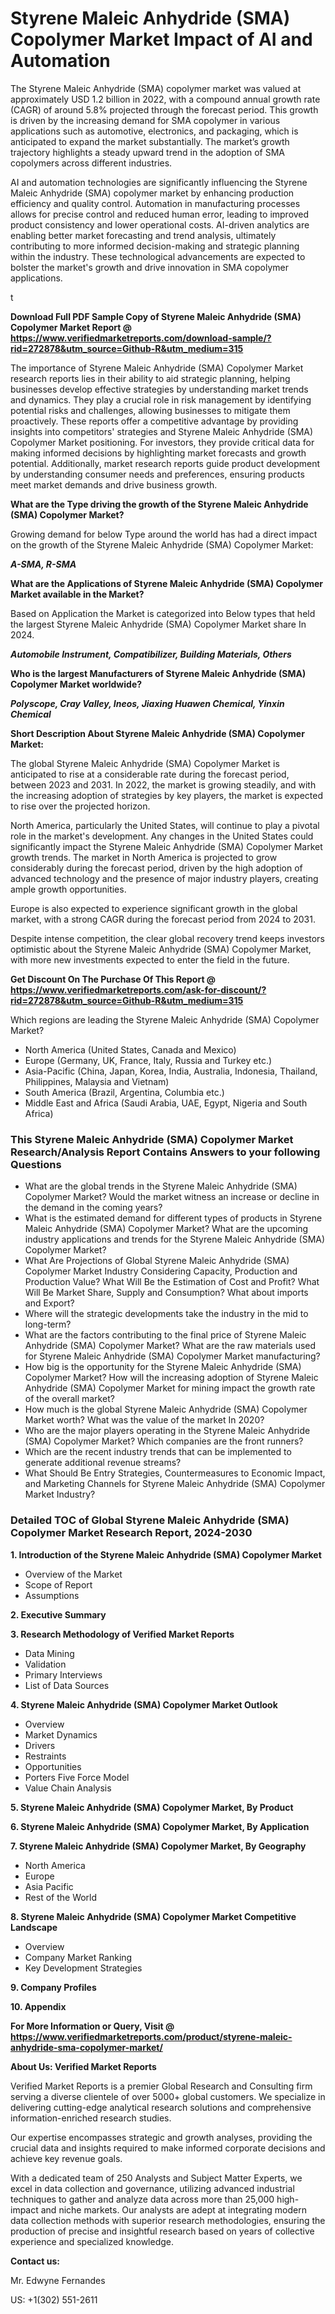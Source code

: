 <meta name="title" content="Global Styrene Maleic Anhydride (SMA) Copolymer Market Impact of AI and Automation"><meta name="description" content="The Styrene Maleic Anhydride (SMA) copolymer market was valued at approximately USD 1.2 billion in 2022, with a compound annual growth rate (CAGR) of around 5.8% proje"><meta name="title" content="Styrene Maleic Anhydride (SMA) Copolymer Market Size, Share, Scope, Trends, Growth, Opportunities, Analysis, Forecast"><h1>Styrene Maleic Anhydride (SMA) Copolymer Market Impact of AI and Automation</h1><p>The Styrene Maleic Anhydride (SMA) copolymer market was valued at approximately USD 1.2 billion in 2022, with a compound annual growth rate (CAGR) of around 5.8% projected through the forecast period. This growth is driven by the increasing demand for SMA copolymer in various applications such as automotive, electronics, and packaging, which is anticipated to expand the market substantially. The market’s growth trajectory highlights a steady upward trend in the adoption of SMA copolymers across different industries.</p><p>AI and automation technologies are significantly influencing the Styrene Maleic Anhydride (SMA) copolymer market by enhancing production efficiency and quality control. Automation in manufacturing processes allows for precise control and reduced human error, leading to improved product consistency and lower operational costs. AI-driven analytics are enabling better market forecasting and trend analysis, ultimately contributing to more informed decision-making and strategic planning within the industry. These technological advancements are expected to bolster the market's growth and drive innovation in SMA copolymer applications.</p>t</p><p id="" class=""><strong>Download Full PDF Sample Copy of Styrene Maleic Anhydride (SMA) Copolymer Market Report @ <a href="https://www.verifiedmarketreports.com/download-sample/?rid=272878&utm_source=Github-R&utm_medium=315" target="_blank">https://www.verifiedmarketreports.com/download-sample/?rid=272878&utm_source=Github-R&utm_medium=315</a></strong></p><p>The importance of&nbsp;Styrene Maleic Anhydride (SMA) Copolymer Market research reports lies in their ability to aid strategic planning, helping businesses develop effective strategies by understanding market trends and dynamics. They play a crucial role in risk management by identifying potential risks and challenges, allowing businesses to mitigate them proactively. These reports offer a competitive advantage by providing insights into competitors' strategies and Styrene Maleic Anhydride (SMA) Copolymer Market positioning. For investors, they provide critical data for making informed decisions by highlighting market forecasts and growth potential. Additionally, market research reports guide product development by understanding consumer needs and preferences, ensuring products meet market demands and drive business growth.</p><p><strong>What are the&nbsp;Type driving the growth of the Styrene Maleic Anhydride (SMA) Copolymer Market?</strong></p><p id="" class="">Growing demand for below Type around the world has had a direct impact on the growth of the Styrene Maleic Anhydride (SMA) Copolymer Market:</p><em><strong>A-SMA, R-SMA</strong></em></p><strong>What are the&nbsp;Applications&nbsp;of Styrene Maleic Anhydride (SMA) Copolymer Market available in the Market?</strong></p><p id="" class="">Based on Application the Market is categorized into Below types that held the largest Styrene Maleic Anhydride (SMA) Copolymer Market share In 2024.</p><em><strong>Automobile Instrument, Compatibilizer, Building Materials, Others</strong></em></p><strong>Who is the largest Manufacturers of Styrene Maleic Anhydride (SMA) Copolymer Market worldwide?</strong></p><p><em><strong>Polyscope, Cray Valley, Ineos, Jiaxing Huawen Chemical, Yinxin Chemical</strong></em></p><p id="" class=""><strong>Short Description About Styrene Maleic Anhydride (SMA) Copolymer Market:</strong></p><p>The global Styrene Maleic Anhydride (SMA) Copolymer Market is anticipated to rise at a considerable rate during the forecast period, between 2023 and 2031. In 2022, the market is growing steadily, and with the increasing adoption of strategies by key players, the market is expected to rise over the projected horizon.</p><p>North America, particularly the United States, will continue to play a pivotal role in the market's development. Any changes in the United States could significantly impact the Styrene Maleic Anhydride (SMA) Copolymer Market growth trends. The market in North America is projected to grow considerably during the forecast period, driven by the high adoption of advanced technology and the presence of major industry players, creating ample growth opportunities.</p><p>Europe is also expected to experience significant growth in the global market, with a strong CAGR during the forecast period from 2024 to 2031.</p><p>Despite intense competition, the clear global recovery trend keeps investors optimistic about the Styrene Maleic Anhydride (SMA) Copolymer Market, with more new investments expected to enter the field in the future.</p><p id="" class=""><strong>Get Discount On The Purchase Of This Report @ <a href="https://www.verifiedmarketreports.com/ask-for-discount/?rid=272878&utm_source=Github-R&utm_medium=315" target="_blank">https://www.verifiedmarketreports.com/ask-for-discount/?rid=272878&utm_source=Github-R&utm_medium=315</a></strong></p>Which regions are leading the Styrene Maleic Anhydride (SMA) Copolymer Market?</p><ul><li>North America (United States, Canada and Mexico)</li><li>Europe (Germany, UK, France, Italy, Russia and Turkey etc.)</li><li>Asia-Pacific (China, Japan, Korea, India, Australia, Indonesia, Thailand, Philippines, Malaysia and Vietnam)</li><li>South America (Brazil, Argentina, Columbia etc.)</li><li>Middle East and Africa (Saudi Arabia, UAE, Egypt, Nigeria and South Africa)</li></ul><h3 id="" class="">This Styrene Maleic Anhydride (SMA) Copolymer Market Research/Analysis Report Contains Answers to your following Questions</h3><ul><li>What are the global trends in the Styrene Maleic Anhydride (SMA) Copolymer Market? Would the market witness an increase or decline in the demand in the coming years?</li><li>What is the estimated demand for different types of products in Styrene Maleic Anhydride (SMA) Copolymer Market? What are the upcoming industry applications and trends for the Styrene Maleic Anhydride (SMA) Copolymer Market?</li><li>What Are Projections of Global Styrene Maleic Anhydride (SMA) Copolymer Market Industry Considering Capacity, Production and Production Value? What Will Be the Estimation of Cost and Profit? What Will Be Market Share, Supply and Consumption? What about imports and Export?</li><li>Where will the strategic developments take the industry in the mid to long-term?</li><li>What are the factors contributing to the final price of Styrene Maleic Anhydride (SMA) Copolymer Market? What are the raw materials used for Styrene Maleic Anhydride (SMA) Copolymer Market manufacturing?</li><li>How big is the opportunity for the Styrene Maleic Anhydride (SMA) Copolymer Market? How will the increasing adoption of Styrene Maleic Anhydride (SMA) Copolymer Market for mining impact the growth rate of the overall market?</li><li>How much is the global Styrene Maleic Anhydride (SMA) Copolymer Market worth? What was the value of the market In 2020?</li><li>Who are the major players operating in the Styrene Maleic Anhydride (SMA) Copolymer Market? Which companies are the front runners?</li><li>Which are the recent industry trends that can be implemented to generate additional revenue streams?</li><li>What Should Be Entry Strategies, Countermeasures to Economic Impact, and Marketing Channels for Styrene Maleic Anhydride (SMA) Copolymer Market Industry?</li></ul><h3 id="" class="">Detailed TOC of Global Styrene Maleic Anhydride (SMA) Copolymer Market Research Report, 2024-2030</h3><p id="" class=""><strong>1. Introduction of the Styrene Maleic Anhydride (SMA) Copolymer Market</strong></p><ul><li>Overview of the Market</li><li>Scope of Report</li><li>Assumptions</li></ul><p id="" class=""><strong>2. Executive Summary</strong></p><p id="" class=""><strong>3. Research Methodology of Verified Market Reports</strong></p><ul><li>Data Mining</li><li>Validation</li><li>Primary Interviews</li><li>List of Data Sources</li></ul><p id="" class=""><strong>4. Styrene Maleic Anhydride (SMA) Copolymer Market Outlook</strong></p><ul><li>Overview</li><li>Market Dynamics</li><li>Drivers</li><li>Restraints</li><li>Opportunities</li><li>Porters Five Force Model</li><li>Value Chain Analysis</li></ul><p id="" class=""><strong>5. Styrene Maleic Anhydride (SMA) Copolymer Market, By Product</strong></p><p id="" class=""><strong>6. Styrene Maleic Anhydride (SMA) Copolymer Market, By Application</strong></p><p id="" class=""><strong>7. Styrene Maleic Anhydride (SMA) Copolymer Market, By Geography</strong></p><ul><li>North America</li><li>Europe</li><li>Asia Pacific</li><li>Rest of the World</li></ul><p id="" class=""><strong>8. Styrene Maleic Anhydride (SMA) Copolymer Market Competitive Landscape</strong></p><ul><li>Overview</li><li>Company Market Ranking</li><li>Key Development Strategies</li></ul><p id="" class=""><strong>9. Company Profiles</strong></p><p id="" class=""><strong>10. Appendix</strong></p><p id="" class=""><strong>For More Information or Query, Visit @ <a href="https://www.verifiedmarketreports.com/product/styrene-maleic-anhydride-sma-copolymer-market/" target="_blank">https://www.verifiedmarketreports.com/product/styrene-maleic-anhydride-sma-copolymer-market/</a></strong></p><p id="" class=""><strong>About Us: Verified Market Reports</strong></p><p id="" class="">Verified Market Reports is a premier Global Research and Consulting firm serving a diverse clientele of over 5000+ global customers. We specialize in delivering cutting-edge analytical research solutions and comprehensive information-enriched research studies.</p><p id="" class="">Our expertise encompasses strategic and growth analyses, providing the crucial data and insights required to make informed corporate decisions and achieve key revenue goals.</p><p id="" class="">With a dedicated team of 250 Analysts and Subject Matter Experts, we excel in data collection and governance, utilizing advanced industrial techniques to gather and analyze data across more than 25,000 high-impact and niche markets. Our analysts are adept at integrating modern data collection methods with superior research methodologies, ensuring the production of precise and insightful research based on years of collective experience and specialized knowledge.</p><p id="" class=""><strong>Contact us:</strong></p><p id="" class="">Mr. Edwyne Fernandes</p><p id="" class="">US: +1(302) 551-2611</p>